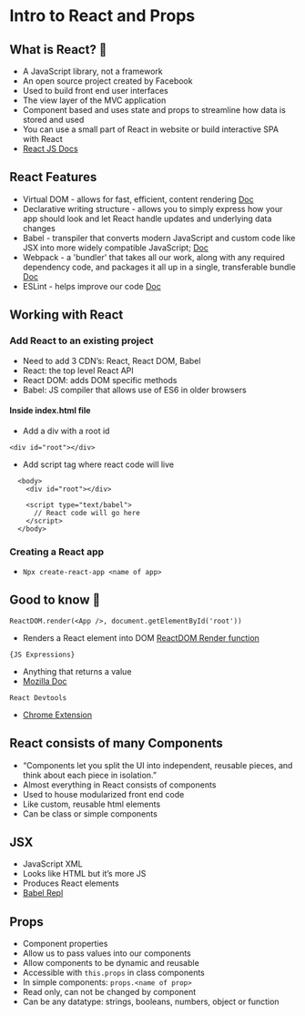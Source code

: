 # Intro to React and Props

## What is React? :thinking:

* A JavaScript library, not a framework
* An open source project created by Facebook
* Used to build front end user interfaces
* The view layer of the MVC application
* Component based and uses state and props to streamline how data is stored and used
* You can use a small part of React in website or build interactive SPA with React
* [React JS Docs](https://reactjs.org/)

## React Features

* Virtual DOM - allows for fast, efficient, content rendering [Doc](https://reactjs.org/docs/faq-internals.html#:~:text=The%20virtual%20DOM%20(VDOM)%20is,This%20process%20is%20called%20reconciliation.&text=They%20may%20also%20be%20considered,virtual%20DOM%E2%80%9D%20implementation%20in%20React.)
* Declarative writing structure - allows you to simply express how your app should look and let React handle updates and underlying data changes
* Babel - transpiler that converts modern JavaScript and custom code like JSX into more widely compatible JavaScript; [Doc](https://babeljs.io/docs/en/)
* Webpack - a 'bundler' that takes all our work, along with any required dependency code, and packages it all up in a single, transferable bundle [Doc](https://webpack.js.org/)
* ESLint - helps improve our code [Doc](https://eslint.org/docs/user-guide/getting-started)

## Working with React

### Add React to an existing project

* Need to add 3 CDN’s: React, React DOM, Babel
* React: the top level React API
* React DOM: adds DOM specific methods
* Babel: JS compiler that allows use of ES6 in older browsers

#### Inside index.html file

* Add a div with a root id

 ```<div id="root"></div>```

* Add script tag where react code will live

```
  <body>
    <div id="root"></div>

    <script type="text/babel">
      // React code will go here
    </script>
  </body>
```

### Creating a React app

* ```Npx create-react-app <name of app>```

## Good to know :thought_balloon:

```ReactDOM.render(<App />, document.getElementById('root'))```

- Renders a React element into DOM [ReactDOM Render function](https://reactjs.org/docs/react-dom.html#render)

```{JS Expressions}```

- Anything that returns a value
- [Mozilla Doc](https://developer.mozilla.org/en-US/docs/Web/JavaScript/Guide/Expressions_and_Operators#Expressions)

```React Devtools```

- [Chrome Extension](https://chrome.google.com/webstore/detail/react-developer-tools/fmkadmapgofadopljbjfkapdkoienihi)

## React consists of many Components

- “Components let you split the UI into independent, reusable pieces, and think about each piece in isolation.”
- Almost everything in React consists of components
- Used to house modularized front end code
- Like custom, reusable html elements
- Can be class or simple components

## JSX

- JavaScript XML
- Looks like HTML but it’s more JS
- Produces React elements
- [Babel Repl](https://babeljs.io/repl/#?browsers=defaults%2C%20not%20ie%2011%2C%20not%20ie_mob%2011&build=&builtIns=false&spec=false&loose=false&code_lz=MYewdgzgLgBApgGzgWzmWBeGAeAFgRgD4AJRBEAGhgHcQAnBAEwEJsB6AwgbgChRJY_KAEMAlmDh0YWRiGABXVOgB0AczhQAokiVQAQgE8AkowAUAcjogQUcwEpeAJTjDgUACIB5ALLK6aRklTRBQ0KCohMQk6Bx4gA&debug=false&forceAllTransforms=false&shippedProposals=false&circleciRepo=&evaluate=false&fileSize=false&timeTravel=false&sourceType=module&lineWrap=true&presets=react&prettier=false&targets=&version=7.11.1&externalPlugins=)

## Props

- Component properties
- Allow us to pass values into our components
- Allow components to be dynamic and reusable
- Accessible with ```this.props``` in class components
- In simple components: ```props.<name of prop>```
- Read only, can not be changed by component
- Can be any datatype: strings, booleans, numbers, object or function